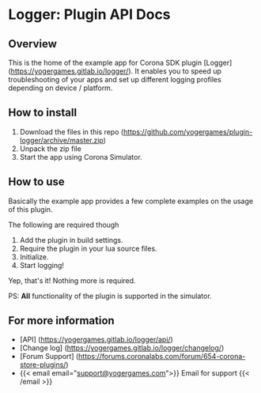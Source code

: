# Logger: Plugin API Docs

## Overview

This is the home of the example app for Corona SDK plugin [Logger] (https://yogergames.gitlab.io/logger/). It enables you to speed up troubleshooting of your apps and set up different logging profiles depending on device / platform.

## How to install
1. Download the files in this repo (https://github.com/yogergames/plugin-logger/archive/master.zip) 
2. Unpack the zip file
3. Start the app using Corona Simulator.


## How to use
Basically the example app provides a few complete examples on the usage of this plugin. 

The following are required though

1. Add the plugin in build settings. 
2. Require the plugin in your lua source files.
3. Initialize.
4. Start logging!

Yep, that's it! Nothing more is required.

PS: __All__ functionality of the plugin is supported in the simulator.

## For more information
* [API] (https://yogergames.gitlab.io/logger/api/)
* [Change log] (https://yogergames.gitlab.io/logger/changelog/)
* [Forum Support] (https://forums.coronalabs.com/forum/654-corona-store-plugins/) 
* {{< email email="support@yogergames.com">}} Email for support {{< /email >}}